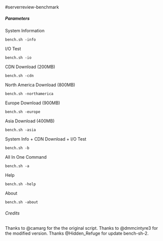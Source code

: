 #serverreview-benchmark

<h5>Parameters</h5>

<p>System Information</p>

<p><code>bench.sh -info</code></p>

<p>I/O Test</p>

<p><code>bench.sh -io</code></p>

<p>CDN Download (200MB)</p>

<p><code>bench.sh -cdn</code></p>

<p>North America Download (800MB)</p>

<p><code>bench.sh -northamerica</code></p>

<p>Europe Download (900MB)</p>

<p><code>bench.sh -europe</code></p>

<p>Asia Download (400MB)</p>

<p><code>bench.sh -asia</code></p>

<p>System Info + CDN Download + I/O Test</p>

<p><code>bench.sh -b</code></p>

<p>All In One Command</p>

<p><code>bench.sh -a</code></p>

<p>Help</p>

<p><code>bench.sh -help</code></p>

<p>About</p>

<p><code>bench.sh -about</code>


<h6>Credits</h6>

Thanks to @camarg for the the original script. Thanks to @dmmcintyre3 for the modified version. Thanks @Hidden_Refuge for update bench-sh-2.
